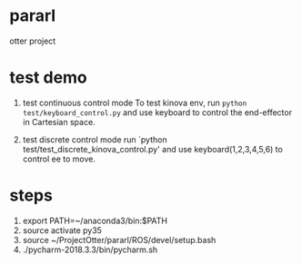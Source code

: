 # pararl
otter project


# test demo 
1. test continuous control mode
To test kinova env, run `python test/keyboard_control.py` and use keyboard to control the end-effector in Cartesian space.

2. test discrete control mode 
run `python test/test_discrete_kinova_control.py' and use keyboard(1,2,3,4,5,6) to control ee to move.


# steps
1. export PATH=~/anaconda3/bin:$PATH
2. source activate py35
3. source ~/ProjectOtter/pararl/ROS/devel/setup.bash
4. ./pycharm-2018.3.3/bin/pycharm.sh


